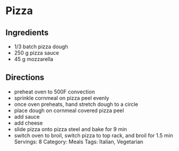 # Pizza
## Ingredients
- 1/3 batch pizza dough
- 250 g pizza sauce
- 45 g mozzarella
## Directions
- preheat oven to 500F convection
- sprinkle cornmeal on pizza peel evenly
- once oven preheats, hand stretch dough to a circle
- place dough on cornmeal covered pizza peel
- add sauce
- add cheese
- slide pizza onto pizza steel and bake for 9 min
- switch oven to broil, switch pizza to top rack, and broil for 1.5 min
Servings: 8
Category: Meals
Tags: Italian, Vegetarian
